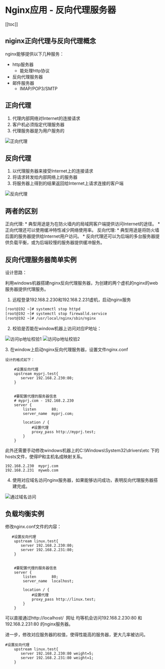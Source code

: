 # Nginx应用 - 反向代理服务器

[[toc]]

## niginx正向代理与反向代理概念
nginx能够提供以下几种服务：

* http服务器
    * 能处理http协议
* 反向代理服务器
* 邮件服务器
    * IMAP/POP3/SMTP

## 正向代理

1. 代理内部网络对Internet的连接请求
2. 客户机必须指定代理服务器
3. 代理服务器是为用户服务的

![正向代理](/_images/devops/nginx/正向代理.png)

## 反向代理

1. 以代理服务器来接受Internet上的连接请求
2. 将请求转发给内部网络上的服务器
3. 将服务器上得到的结果返回给Internet上请求连接的客户端

![反向代理](/_images/devops/nginx/反向代理.png)

## 两者的区别

正向代理:
    * 典型用途是为在防火墙内的局域网客户端提供访问Internet的途径。
    * 正向代理还可以使用缓冲特性减少网络使用率。
反向代理:
    * 典型用途是将防火墙后面的服务器提供给Internet用户访问。
    * 反向代理还可以为后端的多台服务器提供负载平衡，或为后端较慢的服务器提供缓冲服务。

## 反向代理服务器简单实例

设计思路：

利用windows机器搭建nginx反向代理服务器，为创建的两个虚机的nginx的web服务器提供代理服务。

1. 远程登录192.168.2.230和192.168.2.231虚机，启动nginx服务

```bash
[root@192 ~]# systemctl stop httpd
[root@192 ~]# systemctl stop firewalld.service
[root@192 ~]# /usr/local/nginx/sbin/nginx
```

2. 校验是否能在window机器上访问对应IP地址：

![访问ip地址校验1](/_images/devops/nginx/访问ip地址校验1.png)
![访问ip地址校验2](/_images/devops/nginx/访问ip地址校验2.png)

3. 在window上启动nginx反向代理服务器，设置文件nginx.conf

```
设计的格式如下： 	

    #设置反向代理
	upstream myprj.test{
	   server 192.168.2.230:80;  
	}
	
	
	#要配置代理的服务器信息
	# myprj.com - 192.168.2.230 
    server {
        listen       80;
        server_name  myprj.com;

        location / {
            #设置代理
            proxy_pass http://myprj.test;
        }
	}
```

此外还需要手动修改windows机器上的C:\Windows\System32\drivers\etc 下的hosts文件，使得IP和主机名成映射关系。
```
192.168.2.230  myprj.com
192.168.2.231  myweb.com
```

4. 使用对应域名访问nginx服务器，如果能够访问成功，表明反向代理服务器搭建完成。

![通过域名访问](/_images/devops/nginx/通过域名访问.png)

## 负载均衡实例

修改nginx.conf文件的内容：
```
   #设置反向代理
	upstream linux.test{
	   server 192.168.2.230:80; 
	   server 192.168.2.231:80;  	   
	}
	

	#要配置代理的服务器信息
    server {
        listen       80;
        server_name  localhost;

        location / {
            #设置代理
            proxy_pass http://linux.test;
        }
	}
```

可以直接通过http://localhost/  网址 均等机会访问192.168.2.230:80 和192.168.2.231:80 的nginx服务器。

进一步，修改对应服务器的权值，使得性能高的服务器，更大几率被访问。
```
#设置反向代理
	upstream linux.test{
	   server 192.168.2.230:80 weight=5; 
	   server 192.168.2.231:80 weight=1;  	   
	}
```